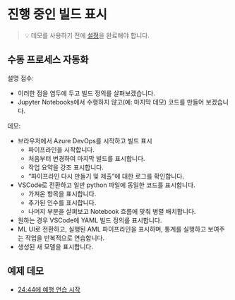 # <a name="show-the-build-in-progress"></a>진행 중인 빌드 표시

> 💡 데모를 사용하기 전에 [설정](../DEMO.md)을 완료해야 합니다.

## <a name="automating-the-manual-process"></a>수동 프로세스 자동화

설명 점수:

* 이러한 점을 염두에 두고 빌드 정의를 살펴보겠습니다.
* Jupyter Notebooks에서 수행하지 않고(예: 마지막 데모) 코드를 만들어 보겠습니다.

데모:

* 브라우저에서 Azure DevOps를 시작하고 빌드 표시
  * 파이프라인을 시작합니다.
  * 처음부터 변경하여 마지막 빌드를 표시합니다.
  * 작업 요약을 강조 표시합니다.
  * “파이프라인 다시 만들기 및 제출”에 대한 로그를 확인합니다.
* VSCode로 전환하고 일반 python 파일에 동일한 코드를 표시합니다.
  * 가져온 항목을 표시합니다.
  * 추가된 인수를 표시합니다.
  * 나머지 부분을 살펴보고 Notebook 흐름에 맞춰 병렬 배치합니다.
* 원하는 경우 VSCode에 YAML 빌드 정의를 표시합니다.
* ML UI로 전환하고, 실행된 AML 파이프라인을 표시하며, 통계를 실행하고 보여주는 작업을 반복적으로 연습합니다.
* 생성된 새 모델을 표시합니다.

## <a name="example-demo"></a>예제 데모

* [24:44에 예행 연습 시작](https://youtu.be/UgM8_4fAni8?t=1484)
